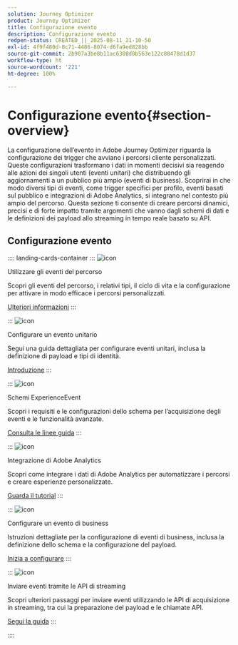 ```yaml
---
solution: Journey Optimizer
product: Journey Optimizer
title: Configurazione evento
description: Configurazione evento
redpen-status: CREATED_||_2025-08-11_21-10-50
exl-id: 4f9f480d-8c71-4486-8074-d6fa9ed828bb
source-git-commit: 2b907a3be8b11ac6308d0b563e122c88478d1d37
workflow-type: ht
source-wordcount: '221'
ht-degree: 100%

---
```


# Configurazione evento{#section-overview}

La configurazione dell’evento in Adobe Journey Optimizer riguarda la configurazione dei trigger che avviano i percorsi cliente personalizzati. Queste configurazioni trasformano i dati in momenti decisivi sia reagendo alle azioni dei singoli utenti (eventi unitari) che distribuendo gli aggiornamenti a un pubblico più ampio (eventi di business). Scoprirai in che modo diversi tipi di eventi, come trigger specifici per profilo, eventi basati sul pubblico e integrazioni di Adobe Analytics, si integrano nel contesto più ampio del percorso. Questa sezione ti consente di creare percorsi dinamici, precisi e di forte impatto tramite argomenti che vanno dagli schemi di dati e le definizioni dei payload allo streaming in tempo reale basato su API.

## Configurazione evento

:::: landing-cards-container
:::
![icon](https://cdn.experienceleague.adobe.com/icons/book.svg)

Utilizzare gli eventi del percorso

Scopri gli eventi del percorso, i relativi tipi, il ciclo di vita e la configurazione per attivare in modo efficace i percorsi personalizzati.

[Ulteriori informazioni](../using/event/about-events.md)
:::

:::
![icon](https://cdn.experienceleague.adobe.com/icons/circle-play.svg)

Configurare un evento unitario

Segui una guida dettagliata per configurare eventi unitari, inclusa la definizione di payload e tipi di identità.

[Introduzione](../using/event/about-creating.md)
:::

:::
![icon](https://cdn.experienceleague.adobe.com/icons/code-branch.svg)

Schemi ExperienceEvent

Scopri i requisiti e le configurazioni dello schema per l’acquisizione degli eventi e le funzionalità avanzate.

[Consulta le linee guida](../using/event/experience-event-schema.md)
:::

:::
![icon](https://cdn.experienceleague.adobe.com/icons/chart-line.svg)

Integrazione di Adobe Analytics

Scopri come integrare i dati di Adobe Analytics per automatizzare i percorsi e creare esperienze personalizzate.

[Guarda il tutorial](../using/event/about-analytics.md)
:::

:::
![icon](https://cdn.experienceleague.adobe.com/icons/list-check.svg)

Configurare un evento di business

Istruzioni dettagliate per la configurazione di eventi di business, inclusa la definizione dello schema e la configurazione del payload.

[Inizia a configurare](../using/event/about-creating-business.md)
:::

:::
![icon](https://cdn.experienceleague.adobe.com/icons/gear.svg)

Inviare eventi tramite le API di streaming

Scopri ulteriori passaggi per inviare eventi utilizzando le API di acquisizione in streaming, tra cui la preparazione del payload e le chiamate API.

[Segui la guida](../using/event/additional-steps-to-send-events-to-journey.md)
:::

::::
